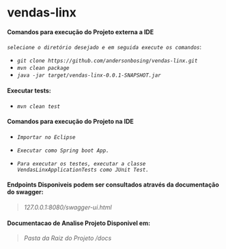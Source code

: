 # vendas-linx

#### Comandos para execução do Projeto externa a IDE
_`selecione o diretório desejado e em seguida execute os comandos`_:

- _`git clone https://github.com/andersonbosing/vendas-linx.git`_
- _`mvn clean package`_
- _`java -jar target/vendas-linx-0.0.1-SNAPSHOT.jar`_
  
#### Executar tests: 
- _`mvn clean test`_

#### Comandos para execução do Projeto na IDE
- _`Importar no Eclipse`_
- _`Executar como Spring boot App.`_

- _`Para executar os testes, executar a classe VendasLinxApplicationTests como JUnit Test.`_


#### Endpoints Disponiveis podem ser consultados através da documentação do swagger:
  
  > _127.0.0.1:8080/swagger-ui.html_

#### Documentacao de Analise Projeto Disponivel em:
  
  > _Pasta da Raiz do Projeto /docs_
